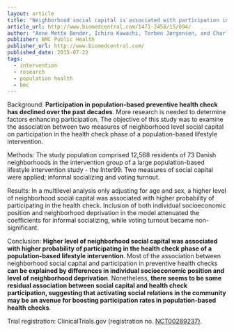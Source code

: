 ```yaml
---
layout: article
title: "Neighborhood social capital is associated with participation in health checks of a general population: a multilevel analysis of a population-based lifestyle intervention- the Inter99 study"
article_url: http://www.biomedcentral.com/1471-2458/15/694/
author: "Anne Mette Bender, Ichiro Kawachi, Torben Jørgensen, and Charlotta Pisinger"
publisher: BMC Public Health
publisher_url: http://www.biomedcentral.com/
published_date: 2015-07-22
tags:
  - intervention
  - research
  - population health
  - bmc
---
```


Background:
<strong>Participation in population-based preventive health check has declined over the past decades</strong>. More research is needed to determine factors enhancing participation. The objective of this study was to examine the association between two measures of neighborhood level social capital on participation in the health check phase of a population-based lifestyle intervention.

Methods:
The study population comprised 12,568 residents of 73 Danish neighborhoods in the intervention group of a large population-based lifestyle intervention study - the Inter99. Two measures of social capital were applied; informal socializing and voting turnout.

Results:
In a multilevel analysis only adjusting for age and sex, a higher level of neighborhood social capital was associated with higher probability of participating in the health check. Inclusion of both individual socioeconomic position and neighborhood deprivation in the model attenuated the coefficients for informal socializing, while voting turnout became non-significant.

Conclusion:
<strong>Higher level of neighborhood social capital was associated with higher probability of participating in the health check phase of a population-based lifestyle intervention</strong>. Most of the association between neighborhood social capital and participation in preventive health checks <strong>can be explained by differences in individual socioeconomic position and level of neighborhood deprivation</strong>. Nonetheless, <strong>there seems to be some residual association between social capital and health check participation, suggesting that activating social relations in the community may be an avenue for boosting participation rates in population-based health checks</strong>.

Trial registration:
ClinicalTrials.gov (registration no. <a href="https://clinicaltrials.gov/ct2/show/NCT00289237">NCT00289237)</a>.